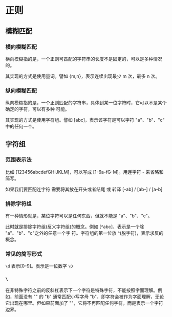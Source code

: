 # 正则

## 模糊匹配 
### 横向模糊匹配

横向模糊指的是，一个正则可匹配的字符串的长度不是固定的，可以是多种情况的。

其实现的方式是使用量词。譬如 {m,n}，表示连续出现最少 m 次，最多 n 次。

### 纵向模糊匹配

纵向模糊指的是，一个正则匹配的字符串，具体到某一位字符时，它可以不是某个确定的字符，可以有多种 可能。

其实现的方式是使用字符组。譬如 [abc]，表示该字符是可以字符 "a"、"b"、"c" 中的任何一个。

## 字符组

### 范围表示法

比如 [123456abcdefGHIJKLM]，可以写成 [1-6a-fG-M]。用连字符 - 来省略和简写。

如果我们要匹配连字符 需要将其放在开头或者结尾 或 转译 [-ab] / [ab-] / [a\-b]

### 排除字符组

有一种情形就是，某位字符可以是任何东西，但就不能是 "a"、"b"、"c"。

此时就是排除字符组(反义字符组)的概念。例如 [^abc]，表示是一个除 "a"、"b"、"c"之外的任意一个字 符。字符组的第一位放 ^(脱字符)，表示求反的概念。


###  常见的简写形式

`\d` 表示[0-9]。表示是一位数字
`\D` 
### `\`

在非特殊字符之前的反斜杠表示下一个字符是特殊字符，不能按照字面理解。例如，前面没有 "\" 的 "b" 通常匹配小写字母 "b"，即字符会被作为字面理解，无论它出现在哪里。但如果前面加了 "\"，它将不再匹配任何字符，而是表示一个字符边界。